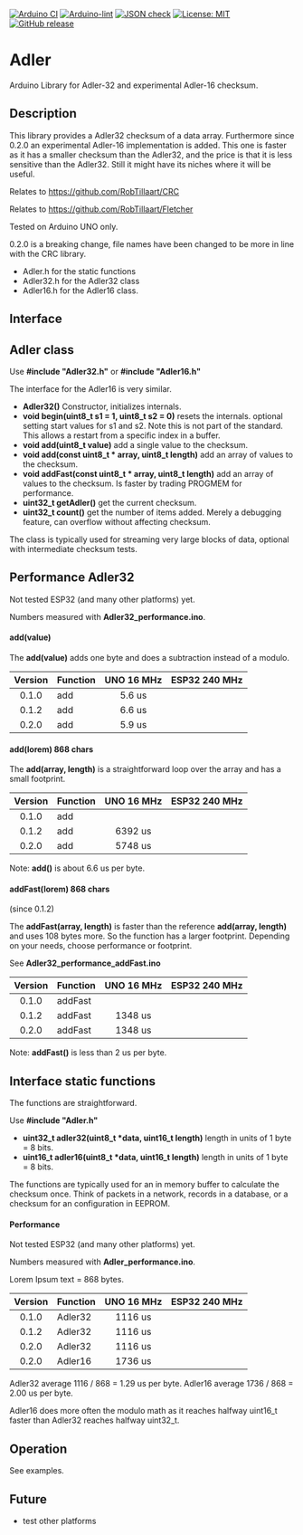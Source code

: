
[![Arduino CI](https://github.com/RobTillaart/Adler/workflows/Arduino%20CI/badge.svg)](https://github.com/marketplace/actions/arduino_ci)
[![Arduino-lint](https://github.com/RobTillaart/Adler/actions/workflows/arduino-lint.yml/badge.svg)](https://github.com/RobTillaart/Adler/actions/workflows/arduino-lint.yml)
[![JSON check](https://github.com/RobTillaart/Adler/actions/workflows/jsoncheck.yml/badge.svg)](https://github.com/RobTillaart/Adler/actions/workflows/jsoncheck.yml)
[![License: MIT](https://img.shields.io/badge/license-MIT-green.svg)](https://github.com/RobTillaart/Adler/blob/master/LICENSE)
[![GitHub release](https://img.shields.io/github/release/RobTillaart/Adler.svg?maxAge=3600)](https://github.com/RobTillaart/Adler/releases)


# Adler

Arduino Library for Adler-32 and experimental Adler-16 checksum.


## Description

This library provides a Adler32 checksum of a data array.
Furthermore since 0.2.0 an experimental Adler-16 implementation is added.
This one is faster as it has a smaller checksum than the Adler32,
and the price is that it is less sensitive than the Adler32.
Still it might have its niches where it will be useful.

Relates to https://github.com/RobTillaart/CRC

Relates to https://github.com/RobTillaart/Fletcher

Tested on Arduino UNO only.

0.2.0 is a breaking change, file names have been changed to be more
in line with the CRC library.
- Adler.h for the static functions
- Adler32.h for the Adler32 class
- Adler16.h for the Adler16 class.

## Interface


## Adler class

Use **\#include "Adler32.h"** or **\#include "Adler16.h"**

The interface for the Adler16 is very similar. 

- **Adler32()** Constructor, initializes internals.
- **void begin(uint8_t s1 = 1, uint8_t s2 = 0)** resets the internals.
optional setting start values for s1 and s2. Note this is not part of the standard.
This allows a restart from a specific index in a buffer.
- **void add(uint8_t value)** add a single value to the checksum.
- **void add(const uint8_t \* array, uint8_t length)** add an array of values to the checksum.
- **void addFast(const uint8_t \* array, uint8_t length)** add an array of values to the checksum. Is faster by trading PROGMEM for performance.
- **uint32_t getAdler()** get the current checksum.
- **uint32_t count()** get the number of items added. Merely a debugging feature, can overflow without affecting checksum.

The class is typically used for streaming very large blocks of data,
optional with intermediate checksum tests.


## Performance Adler32

Not tested ESP32 (and many other platforms) yet.

Numbers measured with **Adler32_performance.ino**.


#### add(value)

The **add(value)** adds one byte and does a subtraction
instead of a modulo.

| Version | Function | UNO 16 MHz | ESP32 240 MHz |
|:-------:|:---------|:----------:|:-------------:|
| 0.1.0   | add      |   5.6 us   |               |
| 0.1.2   | add      |   6.6 us   |               |
| 0.2.0   | add      |   5.9 us   |               |


#### add(lorem) 868 chars

The **add(array, length)** is a straightforward loop
over the array and has a small footprint.

| Version | Function | UNO 16 MHz | ESP32 240 MHz |
|:-------:|:---------|:----------:|:-------------:|
| 0.1.0   | add      |            |               |
| 0.1.2   | add      |  6392 us   |               |
| 0.2.0   | add      |  5748 us   |               |

Note: **add()** is about 6.6 us per byte.


#### addFast(lorem) 868 chars

(since 0.1.2) 

The **addFast(array, length)** is faster than the 
reference **add(array, length)** and uses 108 bytes more.
So the function has a larger footprint. 
Depending on your needs, choose performance or footprint. 

See **Adler32_performance_addFast.ino**


| Version | Function | UNO 16 MHz | ESP32 240 MHz |
|:-------:|:---------|:----------:|:-------------:|
| 0.1.0   | addFast  |            |               |
| 0.1.2   | addFast  |  1348 us   |               |
| 0.2.0   | addFast  |  1348 us   |               |

Note: **addFast()** is less than 2 us per byte.


## Interface static functions

The functions are straightforward.

Use **\#include "Adler.h"**

- **uint32_t adler32(uint8_t \*data, uint16_t length)** length in units of 1 byte = 8 bits.
- **uint16_t adler16(uint8_t \*data, uint16_t length)** length in units of 1 byte = 8 bits.

The functions are typically used for an in memory buffer to calculate the checksum once. 
Think of packets in a network, records in a database, or a checksum for an configuration in EEPROM.


#### Performance

Not tested ESP32 (and many other platforms) yet.

Numbers measured with **Adler_performance.ino**.

Lorem Ipsum text = 868 bytes.

| Version | Function | UNO 16 MHz | ESP32 240 MHz |
|:-------:|:---------|:----------:|:-------------:|
| 0.1.0   | Adler32  |  1116 us   |               |
| 0.1.2   | Adler32  |  1116 us   |               |
| 0.2.0   | Adler32  |  1116 us   |               |
| 0.2.0   | Adler16  |  1736 us   |               |


Adler32 average 1116 / 868 = 1.29 us per byte.
Adler16 average 1736 / 868 = 2.00 us per byte.

Adler16 does more often the modulo math as it reaches halfway uint16_t 
faster than Adler32 reaches halfway uint32_t.


## Operation

See examples.


## Future

- test other platforms



